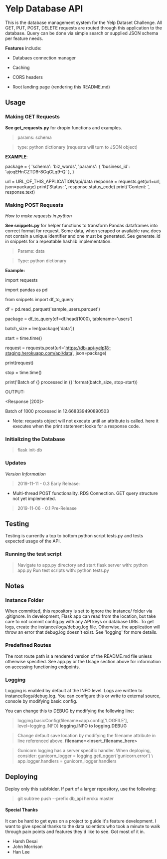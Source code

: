 # Yelp Database API

This is the database management system for the Yelp Dataset Challenge. All GET, PUT, POST, DELETE requests are routed through this application to the database.  Query can be done via simple search or supplied JSON schema per feature needs.

**Features** include:

* Databaes connection manager

* Caching

* CORS headers

* Root landing page (rendering this README.md)

## Usage

### Making GET Requests

**See get_requests.py** for dropin functions and examples.

> params: schema

> type: python dictionary (requests will turn to JSON object)

**EXAMPLE**:

package = {
    'schema': 'biz_words',
    'params': {
        'business_id': 'ajoqEHnCZTD8-8GqGLq9-Q'
        },
}

url = URL_OF_THIS_APPLICATION/api/data
response = requests.get(url=url, json=package)
print('Status: ', response.status_code)
print('Content: ', response.text)

### Making POST Requests

*How to make requests in python*

**See snippets.py** for helper functions to transform Pandas dataframes into correct format for request.  Some data, when scraped or available raw, does not contain a unique identifier and one must be generated.  See generate_id in snippets for a repeatable hashlib implementation.

> Params: data

> Type: python dictionary

**Example:**


import requests

import pandas as pd

from snippets import df_to_query


df = pd.read_parquet('sample_users.parquet')

package = df_to_query(df=df.head(1000), tablename='users')

batch_size = len(package['data'])


start = time.time()

request = requests.post(url='https://db-api-yelp18-staging.herokuapp.com/api/data', json=package)

print(request)

stop = time.time()

print('Batch of {} processed in {}'.format(batch_size, stop-start))



OUTPUT:

<Response [200]>

Batch of 1000 processed in 12.668339490890503


* Note: requests object will not execute until an attribute is called.  here it executes when the print statement looks for a response code.

### Initializing the Database

> flask init-db

### Updates

*Version Information*

> 2019-11-11 - 0.3 Early Release:

* Multi-thread POST functionality. RDS Connection.  GET query structure not yet implemented.

> 2019-11-06 - 0.1 Pre-Release

## Testing

Testing is currently a top to bottom python script tests.py and tests expected usage of the API.

### Running the test script

> Navigate to app.py directory and start flask server with: python app.py
> Run test scripts with: python tests.py

## Notes

### Instance Folder

When committed, this repository is set to ignore the instance/ folder via .gitignore.  In development, Flask app can read from the location, but take care to not commit config.py with any API keys or database URIs.  To get logs, create the instance/logs/debug.log file.  Otherwise, the application will throw an error that debug.log doesn't exist.  See 'logging' for more details.

### Predefined Routes

The root route path is a rendered version of the README.md file unless otherwise specified.  See app.py or the Usage section above for information on accessing functioning endpoints.

### Logging

Logging is enabled by default at the INFO level.  Logs are written to instance/logs/debug.log.  You can configure this or write to external source, console by modifying basic config.

You can change this to DEBUG by modifying the following line:

> logging.basicConfig(filename=app.config['LOGFILE'], level=logging.INFO) **logging.INFO to logging.DEBUG**

> Change default save location by modifying the filename attribute in line referenced above.  **filename=<insert_filename_here>**

> Gunicorn logging has a server specific handler. When deploying, consider: gunicorn_logger = logging.getLogger('gunicorn.error') \ app.logger.handlers = gunicorn_logger.handlers

## Deploying

Deploy only this subfolder.  If part of a larger repository, use the following:

> git subtree push --prefix db_api heroku master

#### Special Thanks

It can be hard to get eyes on a project to guide it's feature development.  I want to give special thanks to the data scientists who took a minute to walk through pain points and features they'd like to see.  Got most of it in.

* Harsh Desai
* John Morrison
* Han Lee
